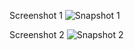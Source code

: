 Screenshot 1
![Snapshot 1](https://cloud.githubusercontent.com/assets/16937627/13029180/97a79bd4-d2aa-11e5-89f5-b3726c6fbd7e.JPG)

Screenshot 2
![Snapshot 2](https://cloud.githubusercontent.com/assets/16937627/13029183/a661f8cc-d2aa-11e5-97f3-a64bad4597c8.JPG)